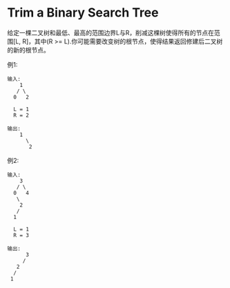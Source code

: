 # Trim a Binary Search Tree

给定一棵二叉树和最低、最高的范围边界L与R，削减这棵树使得所有的节点在范围[L, R]，其中(R >= L).你可能需要改变树的根节点，使得结果返回修建后二叉树的新的根节点。

例1:
```
输入:
    1
   / \
  0   2

  L = 1
  R = 2

输出:
    1
      \
       2
```

例2:

```
输入:
    3
   / \
  0   4
   \
    2
   /
  1

  L = 1
  R = 3

输出:
      3
     /
   2
  /
 1
```